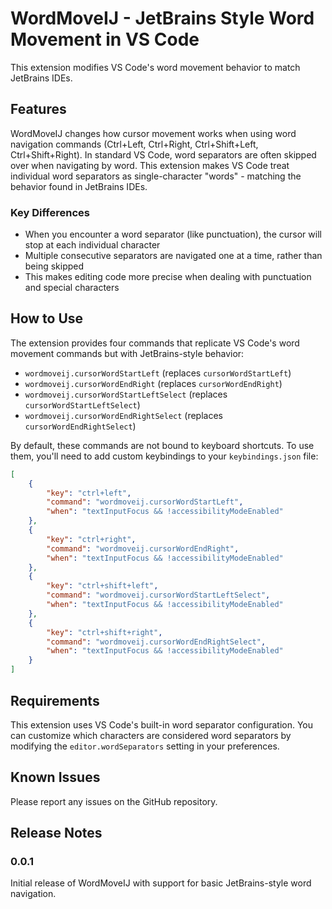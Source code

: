 # WordMoveIJ - JetBrains Style Word Movement in VS Code

This extension modifies VS Code's word movement behavior to match JetBrains IDEs.

## Features

WordMoveIJ changes how cursor movement works when using word navigation commands (Ctrl+Left, Ctrl+Right, Ctrl+Shift+Left, Ctrl+Shift+Right). In standard VS Code, word separators are often skipped over when navigating by word. This extension makes VS Code treat individual word separators as single-character "words" - matching the behavior found in JetBrains IDEs.

### Key Differences

- When you encounter a word separator (like punctuation), the cursor will stop at each individual character
- Multiple consecutive separators are navigated one at a time, rather than being skipped
- This makes editing code more precise when dealing with punctuation and special characters

## How to Use

The extension provides four commands that replicate VS Code's word movement commands but with JetBrains-style behavior:

- `wordmoveij.cursorWordStartLeft` (replaces `cursorWordStartLeft`)
- `wordmoveij.cursorWordEndRight` (replaces `cursorWordEndRight`)
- `wordmoveij.cursorWordStartLeftSelect` (replaces `cursorWordStartLeftSelect`)
- `wordmoveij.cursorWordEndRightSelect` (replaces `cursorWordEndRightSelect`)

By default, these commands are not bound to keyboard shortcuts. To use them, you'll need to add custom keybindings to your `keybindings.json` file:

```json
[
    {
        "key": "ctrl+left",
        "command": "wordmoveij.cursorWordStartLeft",
        "when": "textInputFocus && !accessibilityModeEnabled"
    },
    {
        "key": "ctrl+right",
        "command": "wordmoveij.cursorWordEndRight",
        "when": "textInputFocus && !accessibilityModeEnabled"
    },
    {
        "key": "ctrl+shift+left",
        "command": "wordmoveij.cursorWordStartLeftSelect",
        "when": "textInputFocus && !accessibilityModeEnabled"
    },
    {
        "key": "ctrl+shift+right",
        "command": "wordmoveij.cursorWordEndRightSelect",
        "when": "textInputFocus && !accessibilityModeEnabled"
    }
]
```

## Requirements

This extension uses VS Code's built-in word separator configuration. You can customize which characters are considered word separators by modifying the `editor.wordSeparators` setting in your preferences.

## Known Issues

Please report any issues on the GitHub repository.

## Release Notes

### 0.0.1

Initial release of WordMoveIJ with support for basic JetBrains-style word navigation.
